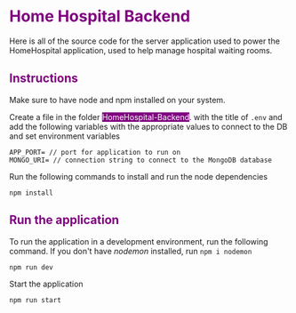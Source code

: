 <h1 style='color: purple'> Home Hospital Backend</h1>
Here is all of the source code for the server application used to power the HomeHospital application, used to help manage hospital waiting rooms. 

<h2 style='color: purple'> Instructions</h2>
Make sure to have node and npm installed on your system.

Create a file in the folder <mark style="background-color: purple;color: white">HomeHospital-Backend</mark>. with the title of `.env` and add the following variables with the appropriate values to connect to the DB and set environment variables
```
APP_PORT= // port for application to run on
MONGO_URI= // connection string to connect to the MongoDB database
```
Run the following commands to install and run the node dependencies
```
npm install
```
<h2 style='color: purple'>  Run the application</h2>

To run the application in a development environment, run the following command. If you don't have *nodemon* installed, run `npm i nodemon`
```
npm run dev
```
Start the application
```
npm run start
```
